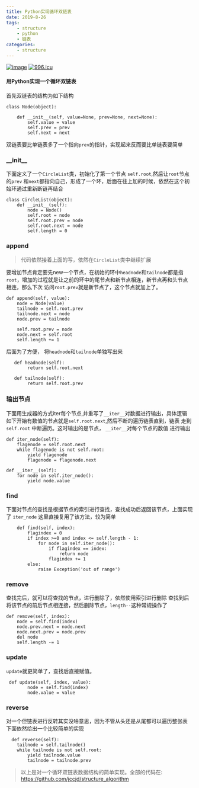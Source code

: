 ```yaml
---
title: Python实现循环双链表
date: 2019-8-26
tags: 
    - structure
    - python
    - 链表
categories: 
    - structure
---
```


[![image](https://img.shields.io/github/issues/jccjd/structure_algorithm)](https://github.com/jccjd)
[![996.icu](https://img.shields.io/badge/link-996.icu-red.svg)](https://996.icu)

#### 用Python实现一个循环双链表
首先双链表的结构为如下结构
    
    class Node(object):
    
        def __init__(self, value=None, prev=None, next=None):
            self.value = value
            self.prev = prev
            self.next = next
双链表要比单链表多了一个指向`prev`的指针，实现起来反而要比单链表要简单
### \_\_init__
下面定义了一个`CircleList`类，初始化了第一个节点 `self.root`,然后让`root`节点的`prev`
和`next`都指向自己，形成了一个环，后面在往上加的时候，依然在这个初始环通过重新断链再结合


    class CircleList(object):
        def __init__(self):
            node = Node()
            self.root = node
            self.root.prev = node
            self.root.next = node
            self.length = 0


### append
>代码依然接着上面的写，依然在`CircleList`类中继续扩展

要增加节点肯定要先new一个节点，在初始的环中`headnode`和`tailnode`都是指
`root`，增加的过程就是让之前的环中的尾节点和新节点相连，新节点再和头节点相连，那么下次
访问`root.prev`就是新节点了，这个节点就加上了。

    
    def append(self, value):
        node = Node(value)
        tailnode = self.root.prev
        tailnode.next = node
        node.prev = tailnode

        self.root.prev = node
        node.next = self.root
        self.length += 1
后面为了方便， 将`headnode`和`tailnode`单独写出来
    
       def headnode(self):
            return self.root.next

       def tailnode(self):
            return self.root.prev

### 输出节点
下面用生成器的方式iter每个节点,并重写了`__iter__`对数据进行输出，具体逻辑
如下开始有数值的节点就是`self.root.next`,然后不断的遍历链表直到，链表
走到`self.root` 中断遍历。这时输出的是节点， `__iter__`对每个节点的数值
进行输出


    def iter_node(self):
        flagenode = self.root.next
        while flagenode is not self.root:
            yield flagenode
            flagenode = flagenode.next

    def __iter__(self):
        for node in self.iter_node():
            yield node.value
### find
下面对节点的查找是根据节点的索引进行查找，查找成功后返回该节点，上面实现了
`iter_node` 这里直接复用了该方法，较为简单

   
        def find(self, index):
            flagindex = 0
            if index >=0 and index <= self.length - 1:
                for node in self.iter_node():
                    if flagindex == index:
                        return node
                    flagindex += 1
            else:
                raise Exception('out of range')
### remove
查找完后，就可以将查找的节点，进行删除了，依然使用索引进行删除
查找到后将该节点的前后节点相连接，然后删除节点，`length--`这种常规操作了

    def remove(self, index):
        node = self.find(index)
        node.prev.next = node.next
        node.next.prev = node.prev
        del node
        self.length -= 1

### update
`update`就更简单了，查找后直接赋值。

     def update(self, index, value):
            node = self.find(index)
            node.value = value

### reverse
对一个但链表进行反转其实没啥意思，因为不管从头还是从尾都可以遍历整张表
下面依然给出一个比较简单的实现

      def reverse(self):
        tailnode = self.tailnode()
        while tailnode is not self.root:
            yield tailnode.value
            tailnode = tailnode.prev
>以上是对一个循环双链表数据结构的简单实现。全部的代码在:
https://github.com/jccjd/structure_algorithm